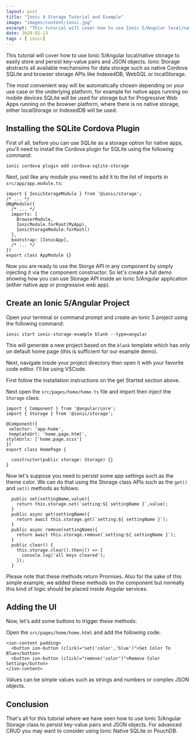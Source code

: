 ```yaml
---
layout: post
title: "Ionic 4 Storage Tutorial and Example"
image: "images/content/ionic.jpg"
excerpt: "This tutorial will cover how to use Ionic 5/Angular local/native storage to easily store and persist key-value pairs and JSON objects. Ionic Storage abstracts all the available mechansims for data storage such as native Cordova SQLite and browser storage APIs like IndexedDB, WebSQL or localStorage."
date: 2020-02-13
tags : [ ionic] 
---
```



This tutorial will cover how to use Ionic 5/Angular local/native storage to easily store and persist key-value pairs and JSON objects. Ionic Storage abstracts all available mechansims for data storage such as native Cordova SQLite and browser storage APIs like IndexedDB, WebSQL or localStorage.

The most convenient way will be automatically chosen depending on your use case or the underlying platform, for example for native apps running on mobile devices SQLite will be used for storage but for Progressive Web Apps running on the browser platform, where there is no native storage, either localStorage or IndexedDB will be used.

## Installing the SQLite Cordova Plugin

First of all, before you can use SQLite as a storage option for native apps, you'll need to install the Cordova plugin for SQLite using the following command:
    
    ionic cordova plugin add cordova-sqlite-storage


Next, just like any module you need to add it to the list of imports in `src/app/app.module.ts`:    

    import { IonicStorageModule } from '@ionic/storage';
    /* ... */    
    @NgModule({
      /* ... */
      imports: [      
        BrowserModule,
        IonicModule.forRoot(MyApp),
        IonicStorageModule.forRoot()
      ],
      bootstrap: [IonicApp],
      /* ... */
    })
    export class AppModule {}

Now you are ready to use the Storge API in any component by simply injecting it via the component constructor. So let's create a full demo showing how you can use Storage API inside an Ionic 5/Angular application (either native app or progressive web app).

## Create an Ionic 5/Angular Project 

Open your terminal or command prompt and create an Ionic 5 project using the following command:

    ionic start ionic-storage-example blank --type=angular
    
This will generate a new project based on the `blank` template which has only on default home page (this is sufficient for our example demo).

Next, navigate inside your project directory then open it with your favorite code editor. I'll be using VSCode.

First follow the installation instructions on the get Started section above. 

Next open the `src/pages/home/home.ts` file and import then inject the `Storage` class:

    import { Component } from '@angular/core';
    import { Storage } from '@ionic/storage';
 
    @Component({
     selector: 'app-home',
     templateUrl: 'home.page.html',
    styleUrls: ['home.page.scss']
    })
    export class HomePage {

      constructor(public storage: Storage) {}
    }

Now let's suppose you need to persist some app settings such as the theme color. We can do that using the Storage class APIs such as the `get()` and `set()` methods as follows:

      public set(settingName,value){
        return this.storage.set(`setting:${ settingName }`,value);
      }
      public async get(settingName){
        return await this.storage.get(`setting:${ settingName }`);
      }
      public async remove(settingName){
        return await this.storage.remove(`setting:${ settingName }`);
      }
      public clear() {
        this.storage.clear().then(() => {
          console.log('all keys cleared');
        });
      }

Please note that these methods return Promises. Also for the sake of this simple example, we added these methods on the component but normally this kind of logic should be placed inside Angular services.

## Adding the UI 

Now, let's add some buttons to trigger these methods:

Open the `src/pages/home/home.html` and add the following code:

    <ion-content padding>
      <button ion-button (click)="set('color','blue')">Set Color To Blue</button>
      <button ion-button (click)="remove('color')">Remove Color Setting</button>
    </ion-content>

Values can be simple values such as strings and numbers or complex JSON objects.


## Conclusion

That's all for this tutorial where we have seen how to use Ionic 5/Angular Storage class to persist key-value pairs and JSON objects. For advanced CRUD you may want to consider using Ionic Native SQLite or PouchDB.




